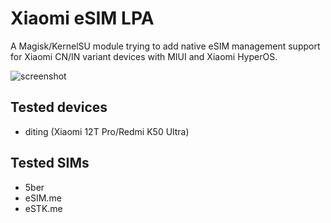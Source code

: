 # Xiaomi eSIM LPA

A Magisk/KernelSU module trying to add native eSIM management support for Xiaomi CN/IN variant devices with MIUI and Xiaomi HyperOS.

![screenshot](https://github.com/user-attachments/assets/6065297c-ea7d-4b3b-ba03-9b6462a29186)

## Tested devices

- diting (Xiaomi 12T Pro/Redmi K50 Ultra)

## Tested SIMs

- 5ber
- eSIM.me
- eSTK.me